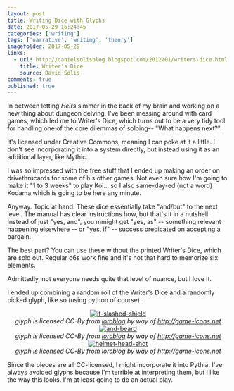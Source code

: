 ```yaml
---
layout: post
title: Writing Dice with Glyphs
date: 2017-05-29 16:24:45
categories: ['writing']
tags: ['narrative', 'writing', 'theory']
imagefolder: 2017-05-29
links:
  - url: http://danielsolisblog.blogspot.com/2012/01/writers-dice.html
    title: Writer's Dice
    source: David Solis
comments: true
published: true
---
```


In between letting *Heirs* simmer in the back of my brain and working on a new thing about dungeon delving, I've been messing around with card games, which led me to Writer's Dice, which turns out to be a very tidy tool for handling one of the core dilemmas of soloing-- "What happens next?".

It's licensed under Creative Commons, meaning I can poke at it a little. I don't see incorporating it into a system directly, but instead using it as an additional layer, like Mythic.

<!--more-->

I was so impressed with the free stuff that I ended up making an order on drivethrucards for some of his other games. Not even sure how I'm going to make it "1 to 3 weeks" to play Koi... so I also same-day-ed (not a word) Kodama which is going to be here any minute.

Anyway. Topic at hand. These dice essentially take "and/but" to the next level. The manual has clear instructions how, but that's it in a nutshell. Instead of just "yes, and", you mmight get "yes, as" -- something relevant happening elsewhere -- or "yes, if" -- success predicated on accepting a bargain.

The best part? You can use these without the printed Writer's Dice, which are sold out. Regular d6s work fine and it's not that hard to memorize six elements.

Admittedly, not everyone needs quite that level of nuance, but I love it.

I ended up combining a random roll of the Writer's Dice and a randomly picked glyph, like so (using python of course).

<center>
<a href="{{ site.baseurl }}/img/posts/{{page.imagefolder}}/one.png" target="new">
<img src="{{ site.baseurl }}/img/posts/{{page.imagefolder}}/one.png" alt="if-slashed-shield">
</a><br>
<i>glyph is licensed CC-By from <a href="http://lorcblog.blogspot.com">lorcblog</a> by way of <a href="http://game-icons.net">http://game-icons.net</a></i>
</center>

<center>
<a href="{{ site.baseurl }}/img/posts/{{page.imagefolder}}/two.png" target="new">
<img src="{{ site.baseurl }}/img/posts/{{page.imagefolder}}/two.png" alt="and-beard">
</a><br>
<i>glyph is licensed CC-By from <a href="http://lorcblog.blogspot.com">lorcblog</a> by way of <a href="http://game-icons.net">http://game-icons.net</a></i>
</center>

<center>
<a href="{{ site.baseurl }}/img/posts/{{page.imagefolder}}/three.png" target="new">
<img src="{{ site.baseurl }}/img/posts/{{page.imagefolder}}/three.png" alt="helmet-head-shot">
</a><br>
<i>glyph is licensed CC-By from <a href="http://lorcblog.blogspot.com">lorcblog</a> by way of <a href="http://game-icons.net">http://game-icons.net</a></i>
</center>

Since the pieces are all CC-licensed, I might incorporate it into Pythia. I've always avoided glyphs because I'm terrible at interpreting them, but I like the way this looks. I'm at least going to do an actual play.
